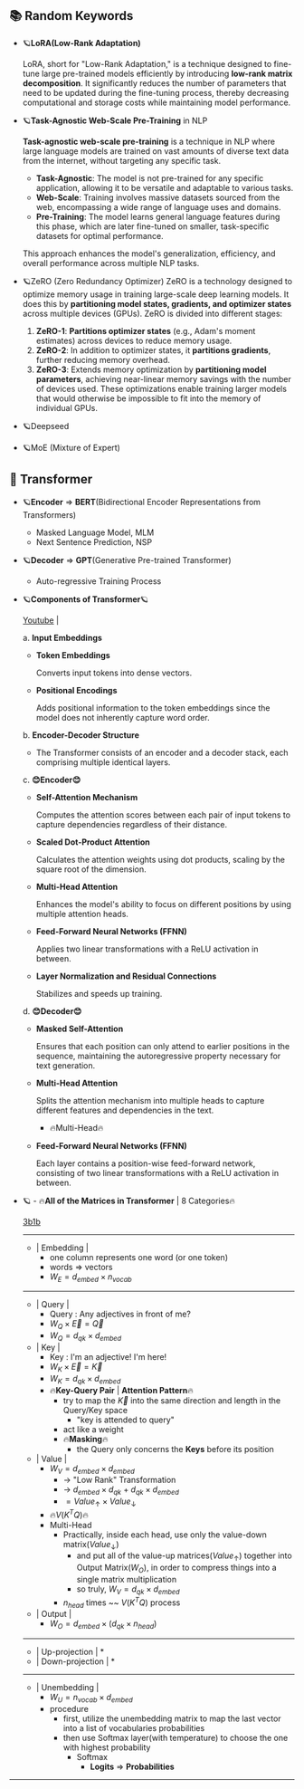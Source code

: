 

## 📚 Random Keywords

* 🪐**LoRA(Low-Rank Adaptation)**
	
	LoRA, short for "Low-Rank Adaptation," is a technique designed to fine-tune large pre-trained models efficiently by introducing **low-rank matrix decomposition**. It significantly reduces the number of parameters that need to be updated during the fine-tuning process, thereby decreasing computational and storage costs while maintaining model performance.

* 🪐**Task-Agnostic Web-Scale Pre-Training** in NLP
	
	**Task-agnostic web-scale pre-training** is a technique in NLP where large language models are trained on vast amounts of diverse text data from the internet, without targeting any specific task. 
	
	- **Task-Agnostic**: The model is not pre-trained for any specific application, allowing it to be versatile and adaptable to various tasks.
	- **Web-Scale**: Training involves massive datasets sourced from the web, encompassing a wide range of language uses and domains.
	- **Pre-Training**: The model learns general language features during this phase, which are later fine-tuned on smaller, task-specific datasets for optimal performance.
	
	This approach enhances the model's generalization, efficiency, and overall performance across multiple NLP tasks.

* 🪐ZeRO (Zero Redundancy Optimizer) 
	ZeRO is a technology designed to optimize memory usage in training large-scale deep learning models. It does this by **partitioning model states, gradients, and optimizer states** across multiple devices (GPUs). 
	ZeRO is divided into different stages:
	1. **ZeRO-1**: **Partitions optimizer states** (e.g., Adam's moment estimates) across devices to reduce memory usage.
	2. **ZeRO-2**: In addition to optimizer states, it **partitions gradients**, further reducing memory overhead.
	3. **ZeRO-3**: Extends memory optimization by **partitioning model parameters**, achieving near-linear memory savings with the number of devices used.
	These optimizations enable training larger models that would otherwise be impossible to fit into the memory of individual GPUs.

* 🪐Deepseed
	

* 🪐MoE (Mixture of Expert)
	



## 🦾 Transformer

* 🪐**Encoder** $\Rightarrow$ **BERT**(Bidirectional Encoder Representations from Transformers)
	
	* Masked Language Model, MLM
	* Next Sentence Prediction, NSP

* 🪐**Decoder** $\Rightarrow$ **GPT**(Generative Pre-trained Transformer)
	
	* Auto-regressive Training Process

* 🪐**Components of Transformer**🪐
	
	[Youtube](https://www.youtube.com/watch?v=wjZofJX0v4M) | 
	
	a. **Input Embeddings**
	
	- **Token Embeddings** 
		
		Converts input tokens into dense vectors.
		
	- **Positional Encodings** 
		
		Adds positional information to the token embeddings since the model does not inherently capture word order. 
	
	b. **Encoder-Decoder Structure**
	
	- The Transformer consists of an encoder and a decoder stack, each comprising multiple identical layers.
	
	c. **😊Encoder😊**
	
	- **Self-Attention Mechanism**
		
		Computes the attention scores between each pair of input tokens to capture dependencies regardless of their distance.
		
    - **Scaled Dot-Product Attention**
	    
	    Calculates the attention weights using dot products, scaling by the square root of the dimension.
	    
    - **Multi-Head Attention**
	    
	    Enhances the model's ability to focus on different positions by using multiple attention heads.
	    
    - **Feed-Forward Neural Networks (FFNN)**
	    
	    Applies two linear transformations with a ReLU activation in between.
	    
	- **Layer Normalization and Residual Connections**
		
		Stabilizes and speeds up training.
	
	d. **😊Decoder😊**
	
	- **Masked Self-Attention** 
		
		Ensures that each position can only attend to earlier positions in the sequence, maintaining the autoregressive property necessary for text generation.
		
	* **Multi-Head Attention** 
		
		Splits the attention mechanism into multiple heads to capture different features and dependencies in the text.
		
		* 🔥Multi-Head🔥
			
	- **Feed-Forward Neural Networks (FFNN)** 
		
		Each layer contains a position-wise feed-forward network, consisting of two linear transformations with a ReLU activation in between.

* 🪐 - 🔥**All of the Matrices in Transformer** | 8 Categories🔥	
	
	[3b1b](https://www.youtube.com/watch?v=wjZofJX0v4M&list=PLZHQObOWTQDNU6R1_67000Dx_ZCJB-3pi&index=5)
	
	------------------------------------
	
	* | Embedding |
		* one column represents one word (or one token)
		* words $\Rightarrow$ vectors
		* $W_E = d_{embed} \times n_{vocab}$
	
	------------------------------------
	
	* | Query |
		* Query : Any adjectives in front of me?
		* $W_Q \times \vec{E} = \vec{Q}$
		* $W_Q = d_{qk} \times d_{embed}$
	* | Key |
		* Key : I'm an adjective! I'm here! 
		* $W_K \times \vec{E}=\vec{K}$
		* $W_K = d_{qk} \times d_{embed}$
		* 🔥**Key-Query Pair** | **Attention Pattern**🔥
			* try to map the $\vec{K}$ into the same direction and length in the Query/Key space
				* "key is attended to query"
			* act like a weight
			* 🔥**Masking**🔥
				* the Query only concerns the **Keys** before its position
	* | Value | 
		* $W_V = d_{embed} \times d_{embed}$ 
			* $\rightarrow$ "Low Rank" Transformation 
			* $\rightarrow$ $d_{embed}\times d_{qk}$ + $d_{qk} \times d_{embed}$
			* $=Value_{\uparrow} \times Value_{\downarrow}$
		* 🔥$V(K^TQ)$🔥
		* Multi-Head 
			* Practically, inside each head, use only the value-down matrix($Value_{\downarrow}$)
				* and put all of the value-up matrices($Value_{\uparrow}$) together into Output Matrix($W_O$), in order to compress things into a single matrix multiplication
				* so truly, $W_V = d_{qk} \times d_{embed}$
			* $n_{head}$ times ~~ $V(K^TQ)$ process
	* | Output |
		* $W_O=d_{embed}\times(d_{qk}\times n_{head})$
	
	------------------------------------
	
	* | Up-projection | 
		* 
	* | Down-projection | 
		* 
	
	------------------------------------
	
	* | Unembedding |
		* $W_U = n_{vocab} \times d_{embed}$
		* procedure 
			* first, utilize the unembedding matrix to map the last vector into a list of vocabularies probabilities
			* then use Softmax layer(with temperature) to choose the one with highest probability
				* Softmax
					* **Logits** $\Rightarrow$ **Probabilities**
	
------------------------------------

